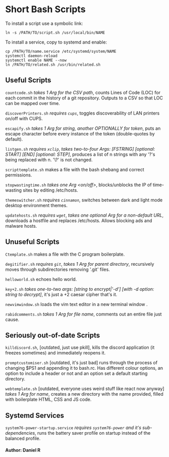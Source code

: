 # Short Bash Scripts
To install a script use a symbolic link:
```
ln -s /PATH/TO/script.sh /usr/local/bin/NAME
```

To install a service, copy to systemd and enable:
```
cp /PATH/TO/name.service /etc/systemd/system/NAME
systemctl daemon-reload
systemctl enable NAME --now
ln /PATH/TO/related.sh /usr/bin/related.sh
```
## Useful Scripts
`countcode.sh` _takes 1 Arg for the CSV path_, counts Lines of Code (LOC) for each commit in the history of a git repository. Outputs to a CSV so that LOC can be mapped over time.

`discoverPrinters.sh` _requires `cups`_, toggles discoverability of LAN printers on/off with CUPS.

`escapify.sh` _takes 1 Arg for string, another OPTIONALLY for token_, puts an escape character before every instance of the token (double-quotes by default).

`listgen.sh` _requires `xclip`_, _takes two-to-four Args: [FSTRING] [optional: START] [END] [optional: STEP]_, produces a list of n strings with any '?'s being replaced with n. '\\?' is not changed.

`scripttemplate.sh` makes a file with the bash shebang and correct permissions.

`stopwastingtime.sh` _takes one Arg \<on/off\>_, blocks/unblocks the IP of time-wasting sites by editing /etc/hosts.

`themeswitcher.sh` _requires `cinnamon`_, switches between dark and light mode desktop environment themes.

`updatehosts.sh` _requires `wget`_, _takes one optional Arg for a non-default URL_, downloads a hostfile and replaces /etc/hosts. Allows blocking ads and malware hosts.

## Unuseful Scripts
`Ctemplate.sh` makes a file with the C program boilerplate.

`degitifier.sh` _requires `git`_, _takes 1 Arg for parent directory_, recursively moves through subdirectories removing '.git' files.

`helloworld.sh` echoes hello world.

`key+2.sh` _takes one-to-two args: [string to encrypt|'-d'] [with -d option: string to decrypt]_, it's just a +2 caesar cipher that's it.

`newvimwindow.sh` loads the vim text editor in a new terminal window .

`rabidcomments.sh` _takes 1 Arg for file name_, comments out an entire file just cause.

## Seriously out-of-date Scripts
`killdiscord.sh`, [outdated, just use pkill], kills the discord application (it freezes sometimes) and immediately reopens it.

`promptcustomiser.sh` [outdated, it's just bad] runs through the process of changing $PS1 and appending it to bash.rc. Has different colour options, an option to include a header or not and an option set a default starting directory.

`webtemplate.sh` [outdated, everyone uses weird stuff like react now anyway] _takes 1 Arg for name_, creates a new directory with the name provided, filled with boilerplate HTML, CSS and JS code.

## Systemd Services
`system76-power-startup.service` _requires `system76-power` and it's sub-dependencies_, runs the battery saver profile on startup instead of the balanced profile.

#### Author: Daniel R
